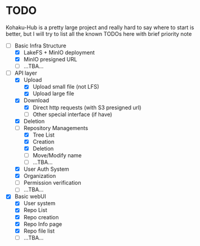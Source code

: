 # TODO
Kohaku-Hub is a pretty large project and really hard to say where to start is better, but I will try to list all the known TODOs here with brief priority note


- [ ] Basic Infra Structure
    - [x] LakeFS + MinIO deployment
    - [x] MinIO presigned URL
    - [ ] ...TBA...
- [ ] API layer
    - [x] Upload
        - [x] Upload small file (not LFS)
        - [x] Upload large file
    - [x] Download
        - [x] Direct http requests (with S3 presigned url)
        - [ ] Other special interface (if have)
    - [x] Deletion
    - [ ] Repository Managements
        - [x] Tree List
        - [x] Creation
        - [x] Deletion
        - [ ] Move/Modify name
        - [ ] ...TBA...
    - [x] User Auth System
    - [x] Organization
    - [ ] Permission verification
    - [ ] ...TBA...
- [x] Basic webUI
    - [x] User system
    - [x] Repo List
    - [x] Repo creation
    - [x] Repo Info page
    - [x] Repo file list
    - [ ] ...TBA...